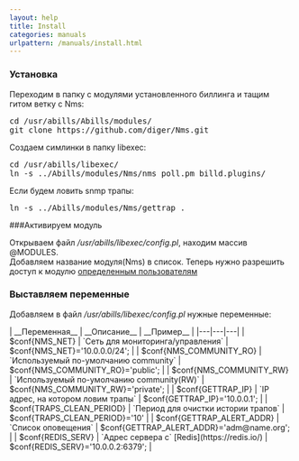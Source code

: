 ```yaml
---
layout: help
title: Install
categories: manuals
urlpattern: /manuals/install.html
---
```


### Установка

Переходим в папку с модулями установленного биллинга и тащим гитом ветку с Nms:
<pre>
cd /usr/abills/Abills/modules/
git clone https://github.com/diger/Nms.git
</pre>
Создаем симлинки в папку libexec:
<pre>
cd /usr/abills/libexec/
ln -s ../Abills/modules/Nms/nms_poll.pm billd.plugins/
</pre>
Если будем ловить snmp трапы:
<pre>
ln -s ../Abills/modules/Nms/gettrap .
</pre>

###Активируем модуль

Открываем файл */usr/abills/libexec/config.pl*, находим массив @MODULES.  
Добавляем название модуля(Nms) в список.
Теперь нужно разрешить доступ к модулю [определенным пользователям](http://abills.net.ua/wiki/doku.php/abills:docs:manual:admin:form_admins)

### Выставляем переменные

Добавляем в файл */usr/abills/libexec/config.pl* нужные переменные:  
<div markdown="1" class=uk-table>
| __Переменная__            | __Описание__                               | __Пример__                           |
|---|---|---|
| $conf{NMS_NET}            | `Сеть для мониторинга/управления`            | $conf{NMS_NET}='10.0.0.0/24';      |
| $conf{NMS_COMMUNITY_RO}   | `Используемый по-умолчанию community`        | $conf{NMS_COMMUNITY_RO}='public';  |
| $conf{NMS_COMMUNITY_RW}   | `Используемый по-умолчанию community(RW)`    | $conf{NMS_COMMUNITY_RW}='private'; |
| $conf{GETTRAP_IP}         | `IP адрес, на котором ловим трапы`           | $conf{GETTRAP_IP}='10.0.0.1';      |
| $conf{TRAPS_CLEAN_PERIOD} | `Период для очистки истории трапов`          | $conf{TRAPS_CLEAN_PERIOD}='10'     |
| $conf{GETTRAP_ALERT_ADDR} | `Список оповещения`                   | $conf{GETTRAP_ALERT_ADDR}='adm@name.org'; |
| $conf{REDIS_SERV}         | `Адрес сервера с` [Redis](https://redis.io/) | $conf{REDIS_SERV}='10.0.0.2:6379'; |
</div>
